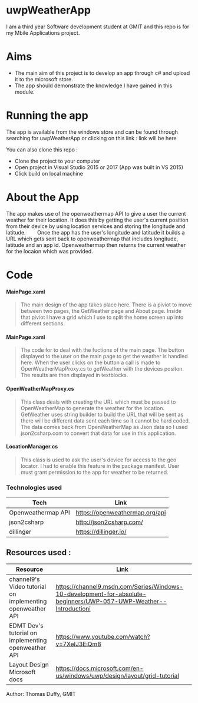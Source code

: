 # uwpWeatherApp

I am a third year Software development student at GMIT and this repo is for my Mbile Applications project.

# Aims

  - The main aim of this project is to develop an app through c# and upload it to the microsoft store. 
  - The app should demonstrate the knowledge I have gained in this module.

# Running the app

The app is available from the windows store and can be found through searching for uwpWeatherApp or clicking on this link : link will be here

You can also clone this repo :
  - Clone the project to your computer
  - Open project in Visual Studio 2015 or 2017 (App was built in VS 2015)
  - Click build on local machine
# About the App 
The app makes use of the openweathermap API to give a user the current weather for their location. It does this by getting the user's current position from their device by using location services and storing the longitude and latitude. 
&nbsp;&nbsp;&nbsp;&nbsp;&nbsp;&nbsp; Once the app has the user's longitude and latitude it builds a URL which gets sent back to openweathermap that includes longitude, latitude and an app id. Openweathermap then returns the current weather for the locaion which was provided.

# Code

#### MainPage.xaml 

> The main design of the app takes place here. There is a piviot to move between two pages, the GetWeather page and About page.
>Inside that piviot I have a grid which I use to split the home screen up into different sections.

#### MainPage.xaml

> The code for to deal with the fuctions of the main page. The button displayed to the user on the main page to get the weather is handled here. When the user clicks on the button a call is made to OpenWeatherMapProxy.cs to getWeather with the devices positon. The results are then displayed in textblocks.

#### OpenWeatherMapProxy.cs

>This class deals with creating the URL which must be passed to OpenWeatherMap to generate the weather for the location.
>GetWeather uses string builder to build the URL that will be sent as there will be different data sent each time so it cannot be hard coded.
> The data comes back from OpenWeatherMap as Json data so I used json2csharp.com to convert that data for use in this application. 


#### LocationManager.cs
> This class is used to ask the user's device for access to the geo locator.
> I had to enable this feature in the package manifest.
> User must grant permission to the app for weather to be returned.



### Technologies used

| Tech | Link |
| ------ | ------ |
| Openweathermap API | https://openweathermap.org/api |
| json2csharp | http://json2csharp.com/ |
| dillinger | https://dillinger.io/ |

## Resources used :
| Resource | Link |
| ------ | ------ |
| channel9's Video tutorial on implementing openweather API | https://channel9.msdn.com/Series/Windows-10-development-for-absolute-beginners/UWP-057-UWP-Weather--Introductioni |
| EDMT Dev's tutorial on implementing openweather API |https://www.youtube.com/watch?v=7XeIJ3EiQm8|
|Layout Design Microsoft docs | https://docs.microsoft.com/en-us/windows/uwp/design/layout/grid-tutorial|

  
Author: Thomas Duffy, GMIT
